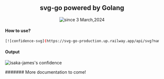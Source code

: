 <div align="center">
<h2> svg-go powered by Golang</h2>
  <p>
    <img src="https://komarev.com/ghpvc/?username=svg-go&label=svg%20go&color=0e75b6&style=flat" alt="since 3 March,2024" />
  </p>
</div>

#### How to use?
```bash
[![confidence-svg](https://svg-go-production.up.railway.app/api/svg?name1=isack-james's+Confidence&name2=PHP=98,Java=85,JavaScript=96,Bash=97)](https://github.com/isaka-james/svg-top)
```

#### Output
<img src="https://svg-go-production.up.railway.app/api/svg?name1=isack-james's+Confidence&name2=PHP=98,Java=85,JavaScript=96,Bash=97" alt="isaka-james's confidence" />

####### More documentation to come!
